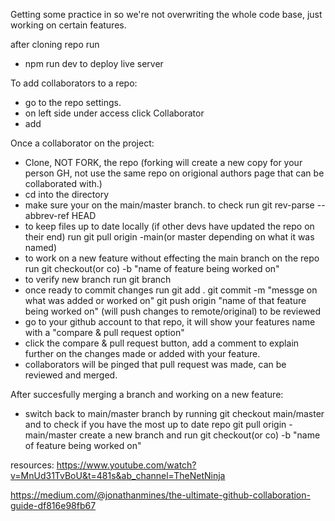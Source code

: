Getting some practice in so we're not overwriting the whole code base, just working on certain features.

after cloning repo run
- npm run dev to deploy live server

To add collaborators to a repo:

- go to the repo settings.
- on left side under access click Collaborator
- add

Once a collaborator on the project:

- Clone, NOT FORK, the repo (forking will create a new copy for your person GH, not use the same repo on origional authors page that can be collaborated with.)
- cd into the directory
- make sure your on the main/master branch. to check run 
   git rev-parse --abbrev-ref HEAD
- to keep files up to date locally (if other devs have updated the repo on their end) run
   git pull origin -main(or master depending on what it was named)
- to work on a new feature without effecting the main branch on the repo run
   git checkout(or co) -b "name of feature being worked on"
- to verify new branch run
   git branch
- once ready to commit changes run
   git add .
   git commit -m "messge on what was added or worked on"
   git push origin "name of that feature being worked on" (will push changes to remote/original) to be reviewed
- go to your github account to that repo, it will show your features name with a "compare & pull request option"
- click the compare & pull request button, add a comment to explain further on the changes made or added with your feature.
- collaborators will be pinged that pull request was made, can be reviewed and merged.


After succesfully merging a branch and working on a new feature:

- switch back to main/master branch by running
   git checkout main/master
  and to check if you have the most up to date repo 
   git pull origin -main/master
  create a new branch and run
   git checkout(or co) -b "name of feature being worked on"

resources:
   https://www.youtube.com/watch?v=MnUd31TvBoU&t=481s&ab_channel=TheNetNinja
   
   https://medium.com/@jonathanmines/the-ultimate-github-collaboration-guide-df816e98fb67
